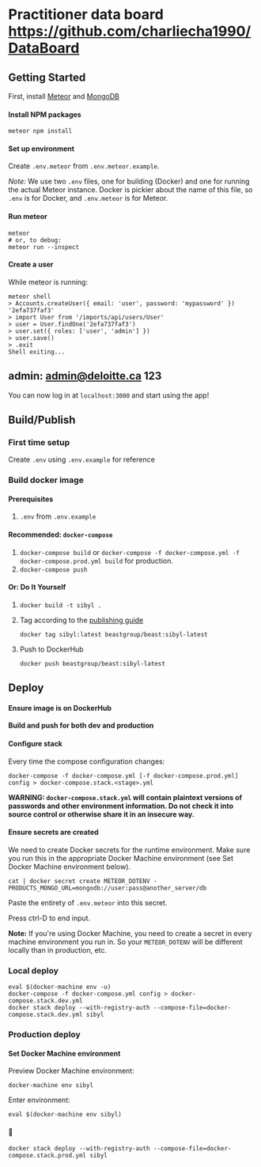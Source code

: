 #  Practitioner data board https://github.com/charliecha1990/DataBoard

## Getting Started

First, install [Meteor](https://www.meteor.com/install) and [MongoDB](https://www.mongodb.com/download-center?jmp=nav#community)

#### Install NPM packages

`meteor npm install`

#### Set up environment

Create `.env.meteor` from `.env.meteor.example`.

*Note:* We use two `.env` files, one for building (Docker) and one for running
the actual Meteor instance. Docker is pickier about the name of this file, so
`.env` is for Docker, and `.env.meteor` is for Meteor.

#### Run meteor

```
meteor
# or, to debug:
meteor run --inspect
```

#### Create a user

While meteor is running:
```
meteor shell
> Accounts.createUser({ email: 'user', password: 'mypassword' })
'2efa737faf3'
> import User from '/imports/api/users/User'
> user = User.findOne('2efa737faf3')
> user.set({ roles: ['user', 'admin'] })
> user.save()
> .exit
Shell exiting...
```
##  admin:  admin@deloitte.ca  123

You can now log in at `localhost:3000` and start using the app!

## Build/Publish

### First time setup

Create `.env` using `.env.example` for reference

### Build docker image

#### Prerequisites

1. `.env` from `.env.example`

#### Recommended: `docker-compose`

1. `docker-compose build` or
   `docker-compose -f docker-compose.yml -f docker-compose.prod.yml build`
      for production.
2. `docker-compose push`

#### Or: Do It Yourself

1. `docker build -t sibyl .`
1. Tag according to the [publishing guide](https://github.com/beastgroup/devops#publishing-a-docker-image)

    `docker tag sibyl:latest beastgroup/beast:sibyl-latest`
1. Push to DockerHub

    `docker push beastgroup/beast:sibyl-latest`

## Deploy

#### Ensure image is on DockerHub

**Build and push for both dev and production**

#### Configure stack

Every time the compose configuration changes:

```
docker-compose -f docker-compose.yml [-f docker-compose.prod.yml] config > docker-compose.stack.<stage>.yml
```

**WARNING: `docker-compose.stack.yml` will contain plaintext versions of
passwords and other environment information. Do not check it into source
control or otherwise share it in an insecure way.**

#### Ensure secrets are created

We need to create Docker secrets for the runtime environment. Make sure you run
this in the appropriate Docker Machine environment (see Set Docker Machine environment below).

```
cat | docker secret create METEOR_DOTENV -
PRODUCTS_MONGO_URL=mongodb://user:pass@another_server/db
```

Paste the entirety of `.env.meteor` into this secret.

Press ctrl-D to end input.

**Note:** If you're using Docker Machine, you need to create a secret in
every machine environment you run in. So your `METEOR_DOTENV` will be
different locally than in production, etc.

### Local deploy

```
eval $(docker-machine env -u)
docker-compose -f docker-compose.yml config > docker-compose.stack.dev.yml
docker stack deploy --with-registry-auth --compose-file=docker-compose.stack.dev.yml sibyl
```

### Production deploy

#### Set Docker Machine environment

Preview Docker Machine environment:
  ```
  docker-machine env sibyl
  ```

Enter environment:
  ```
  eval $(docker-machine env sibyl)
  ```

#### 🚀
  ```
  docker stack deploy --with-registry-auth --compose-file=docker-compose.stack.prod.yml sibyl
  ```
